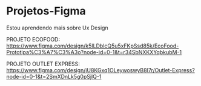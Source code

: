 # Projetos-Figma
Estou aprendendo mais sobre Ux Design

PROJETO ECOFOOD: <br>
https://www.figma.com/design/k5ILDblcQ5u5xFKpSsd85k/EcoFood-Prototipa%C3%A7%C3%A3o?node-id=0-1&t=r34SbNXKXYqbkubM-1

PROJETO OUTLET EXPRESS: <br>
https://www.figma.com/design/jU8KGxq1OLeywoswyB8I7r/Outlet-Express?node-id=0-1&t=2SmXDnLk5g0pSjlQ-1

